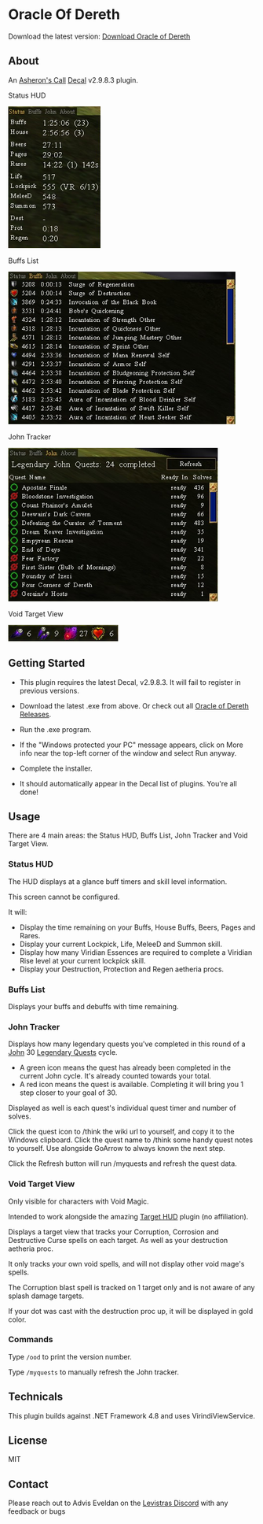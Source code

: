 ﻿# Oracle Of Dereth

Download the latest version: [Download Oracle of Dereth](https://github.com/advis61/OracleOfDereth/releases/download/1.4.5/OracleOfDerethInstaller-1.4.5.0.exe)

## About

An [Asheron's Call](https://emulator.ac/how-to-play/) [Decal](https://decaldev.com/) v2.9.8.3 plugin.

Status HUD

![Status HUD](./docs/Status.png)

Buffs List

![Buffs List](./docs/Buffs.png)

John Tracker

![John Tracker](./docs/John.png)

Void Target View

![Void Target View](./docs/Void.png)

## Getting Started
- This plugin requires the latest Decal, v2.9.8.3. It will fail to register in previous versions.

- Download the latest .exe from above. Or check out all [Oracle of Dereth Releases](https://github.com/advis61/OracleOfDereth/releases).

- Run the .exe program.

- If the "Windows protected your PC" message appears, click on More info near the top-left corner of the window and select Run anyway.

- Complete the installer.

- It should automatically appear in the Decal list of plugins. You're all done!

## Usage

There are 4 main areas: the Status HUD, Buffs List, John Tracker and Void Target View.

### Status HUD

The HUD displays at a glance buff timers and skill level information.

This screen cannot be configured.

It will:

- Display the time remaining on your Buffs, House Buffs, Beers, Pages and Rares.
- Display your current Lockpick, Life, MeleeD and Summon skill.
- Display how many Viridian Essences are required to complete a Viridian Rise level at your current lockpick skill.
- Display your Destruction, Protection and Regen aetheria procs.

### Buffs List

Displays your buffs and debuffs with time remaining.

### John Tracker

Displays how many legendary quests you've completed in this round of a [John](https://acportalstorm.com/wiki/John) 30 [Legendary Quests](https://acportalstorm.com/wiki/Legendary_Quests) cycle.

- A green icon means the quest has already been completed in the current John cycle. It's already counted towards your total.
- A red icon means the quest is available. Completing it will bring you 1 step closer to your goal of 30.

Displayed as well is each quest's individual quest timer and number of solves.

Click the quest icon to /think the wiki url to yourself, and copy it to the Windows clipboard.
Click the quest name to /think some handy quest notes to yourself. Use alongside GoArrow to always known the next step.

Click the Refresh button will run /myquests and refresh the quest data.

### Void Target View

Only visible for characters with Void Magic.

Intended to work alongside the amazing [Target HUD](https://www.accpp.net/archive/922b4feec61670a97ef5b965092c709d) plugin (no affiliation).

Displays a target view that tracks your Corruption, Corrosion and Destructive Curse spells on each target. As well as your destruction aetheria proc.

It only tracks your own void spells, and will not display other void mage's spells.

The Corruption blast spell is tracked on 1 target only and is not aware of any splash damage targets.

If your dot was cast with the destruction proc up, it will be displayed in gold color.

### Commands

Type `/ood` to print the version number.

Type `/myquests` to manually refresh the John tracker.

## Technicals

This plugin builds against .NET Framework 4.8 and uses VirindiViewService.

## License

MIT

## Contact

Please reach out to Advis Eveldan on the [Levistras Discord](https://discord.gg/VwbWHskR) with any feedback or bugs